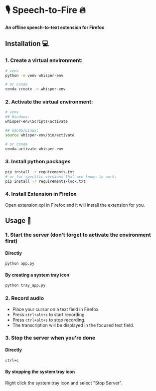 # 🎙️ Speech-to-Fire 🔥

**An offline speech-to-text extension for Firefox**

## Installation 💻

### 1. Create a virtual environment:
```bash
# venv
python -m venv whisper-env

# or conda
conda create -n whisper-env
```

### 2. Activate the virtual environment:

```bash
# venv
## Windows:
whisper-env\Scripts\activate

## macOS/Linux:
source whisper-env/bin/activate

# or conda
conda activate whisper-env
```

### 3. Install python packages

```bash
pip install -r requirements.txt
# or for specific versions that are known to work:
pip install -r requirements-lock.txt
```

### 4. Install Extension in Firefox

Open extension.xpi in Firefox and it will install the extension for you.

## Usage 📝

### 1. Start the server (don't forget to activate the environment first)

#### Directly

```bash
python app.py
```

#### By creating a system tray icon

```bash
python tray_app.py
```

### 2. Record audio

- Place your cursor on a text field in Firefox.
- Press `ctrl+alt+s` to start recording.
- Press `ctrl+alt+s` to stop recording.
- The transcription will be displayed in the focused text field.

### 3. Stop the server when you're done

#### Directly

```bash
ctrl+c
```

#### By stopping the system tray icon

Right click the system tray icon and select "Stop Server".
